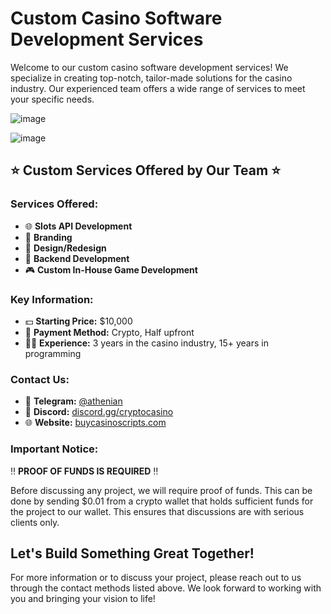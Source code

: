 # Custom Casino Software Development Services

Welcome to our custom casino software development services! We specialize in creating top-notch, tailor-made solutions for the casino industry. Our experienced team offers a wide range of services to meet your specific needs.

![image](https://github.com/user-attachments/assets/6dbcc1c5-96d5-4103-b30e-b61472e3474d)


![image](https://github.com/user-attachments/assets/dad9e46c-7a8d-4488-b004-80f04cccacee)


## ⭐️ Custom Services Offered by Our Team ⭐️

### Services Offered:
- 🌐 **Slots API Development**
- 📱 **Branding**
- 📱 **Design/Redesign**
- 💯 **Backend Development**
- 🎮 **Custom In-House Game Development**

### Key Information:
- 💵 **Starting Price:** $10,000
- 💸 **Payment Method:** Crypto, Half upfront
- 👨‍💻 **Experience:** 3 years in the casino industry, 15+ years in programming

### Contact Us:
- 📱 **Telegram:** [@athenian](https://t.me/athenian)
- 📱 **Discord:** [discord.gg/cryptocasino](https://discord.gg/cryptocasino)
- 🌐 **Website:** [buycasinoscripts.com](https://buycasinoscripts.com)

### Important Notice:
‼️ **PROOF OF FUNDS IS REQUIRED** ‼️

Before discussing any project, we will require proof of funds. This can be done by sending $0.01 from a crypto wallet that holds sufficient funds for the project to our wallet. This ensures that discussions are with serious clients only.

## Let's Build Something Great Together!

For more information or to discuss your project, please reach out to us through the contact methods listed above. We look forward to working with you and bringing your vision to life!
